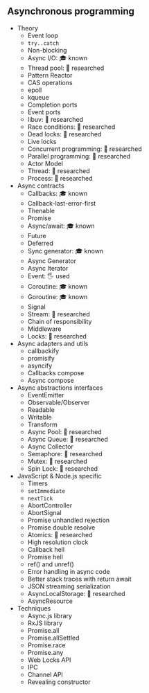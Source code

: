 ## Asynchronous programming

- Theory
  - Event loop
  - `try..catch`
  - Non-blocking
  - Async I/O: 🎓 known
  - Thread pool: 🔬 researched
  - Pattern Reactor
  - CAS operations
  - epoll
  - kqueue
  - Completion ports
  - Event ports
  - libuv: 🔬 researched
  - Race conditions: 🔬 researched
  - Dead locks: 🔬 researched
  - Live locks
  - Concurrent programming: 🔬 researched
  - Parallel programming: 🔬 researched
  - Actor Model
  - Thread: 🔬 researched
  - Process: 🔬 researched
- Async contracts
  - Callbacks: 🎓 known
  - Callback-last-error-first
  - Thenable
  - Promise
  - Async/await: 🎓 known
  - Future
  - Deferred
  - Sync generator: 🎓 known
  - Async Generator
  - Async Iterator
  - Event: 🖐️ used
  - Coroutine: 🎓 known
  - Goroutine: 🎓 known
  - Signal
  - Stream: 🔬 researched
  - Chain of responsibility
  - Middleware
  - Locks: 🔬 researched
- Async adapters and utils
  - callbackify
  - promisify
  - asyncify
  - Callbacks compose
  - Async compose
- Async abstractions interfaces
  - EventEmitter
  - Observable/Observer
  - Readable
  - Writable
  - Transform
  - Async Pool: 🔬 researched
  - Async Queue: 🔬 researched
  - Async Collector
  - Semaphore: 🔬 researched
  - Mutex: 🔬 researched
  - Spin Lock: 🔬 researched
- JavaScript & Node.js specific
  - Timers
  - `setImmediate`
  - `nextTick`
  - AbortController
  - AbortSignal
  - Promise unhandled rejection
  - Promise double resolve
  - Atomics: 🔬 researched
  - High resolution clock
  - Callback hell
  - Promise hell
  - ref() and unref()
  - Error handling in async code
  - Better stack traces with return await
  - JSON streaming serialization
  - AsyncLocalStorage: 🔬 researched
  - AsyncResource
- Techniques
  - Async.js library
  - RxJS library
  - Promise.all
  - Promise.allSettled
  - Promise.race
  - Promise.any
  - Web Locks API
  - IPC
  - Channel API
  - Revealing constructor
